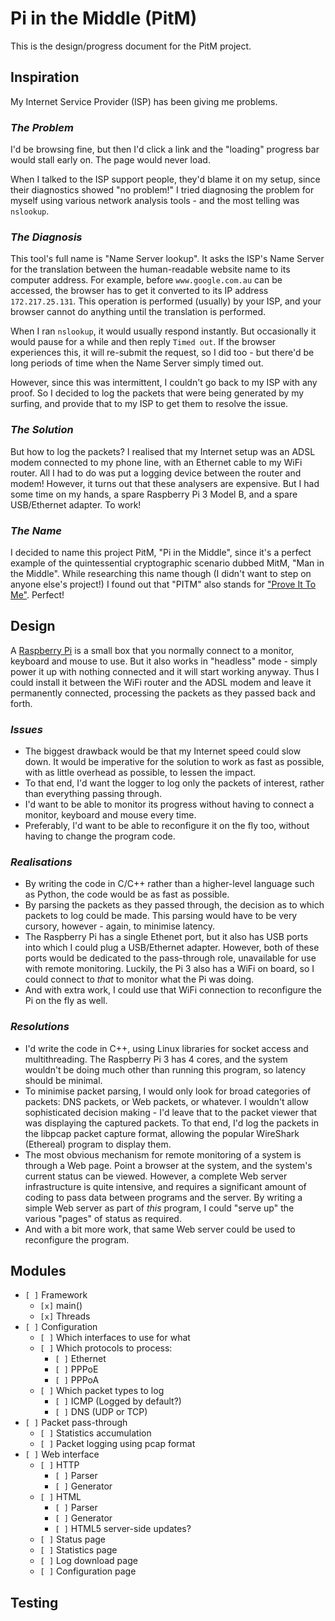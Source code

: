 # Pi in the Middle (PitM)
This is the design/progress document for the PitM project.

## Inspiration
My Internet Service Provider (ISP) has been giving me problems.

### _The Problem_
I'd be browsing fine, but then I'd click a link and the "loading" progress bar would stall early on. The page would never load.

When I talked to the ISP support people, they'd blame it on my setup, since their diagnostics showed "no problem!"
I tried diagnosing the problem for myself using various network analysis tools - and the most telling was `nslookup`.

### _The Diagnosis_
This tool's full name is "Name Server lookup".
It asks the ISP's Name Server for the translation between the human-readable website name to its computer address.
For example, before `www.google.com.au` can be accessed, the browser has to get it converted to its IP address `172.217.25.131`.
This operation is performed (usually) by your ISP, and your browser cannot do anything until the translation is performed.

When I ran `nslookup`, it would usually respond instantly. But occasionally it would pause for a while and then reply `Timed out`.
If the browser experiences this, it will re-submit the request, so I did too - but there'd be long periods of time when the Name Server simply timed out.

However, since this was intermittent, I couldn't go back to my ISP with any proof.
So I decided to log the packets that were being generated by my surfing, and provide that to my ISP to get them to resolve the issue.

### _The Solution_
But how to log the packets?
I realised that my Internet setup was an ADSL modem connected to my phone line, with an Ethernet cable to my WiFi router.
All I had to do was put a logging device between the router and modem! However, it turns out that these analysers are expensive.
But I had some time on my hands, a spare Raspberry Pi 3 Model B, and a spare USB/Ethernet adapter. To work!

### _The Name_
I decided to name this project PitM, "Pi in the Middle", since it's a perfect example of the quintessential cryptographic scenario dubbed MitM, "Man in the Middle".
While researching this name though (I didn't want to step on anyone else's project!) I found out that "PITM" also stands for
["Prove It To Me"](https://acronyms.thefreedictionary.com/PITM). Perfect!

## Design
A [Raspberry Pi](https://www.raspberrypi.org) is a small box that you normally connect to a monitor, keyboard and mouse to use.
But it also works in "headless" mode - simply power it up with nothing connected and it will start working anyway.
Thus I could install it between the WiFi router and the ADSL modem and leave it permanently connected, processing the packets as they passed back and forth.

### _Issues_
- The biggest drawback would be that my Internet speed could slow down.
It would be imperative for the solution to work as fast as possible, with as little overhead as possible, to lessen the impact.
- To that end, I'd want the logger to log only the packets of interest, rather than everything passing through.
- I'd want to be able to monitor its progress without having to connect a monitor, keyboard and mouse every time.
- Preferably, I'd want to be able to reconfigure it on the fly too, without having to change the program code.

### _Realisations_
- By writing the code in C/C++ rather than a higher-level language such as Python, the code would be as fast as possible.
- By parsing the packets as they passed through, the decision as to which packets to log could be made.
This parsing would have to be very cursory, however - again, to minimise latency.
- The Raspberry Pi has a single Ethenet port, but it also has USB ports into which I could plug a USB/Ethernet adapter.
However, both of these ports would be dedicated to the pass-through role, unavailable for use with remote monitoring.
Luckily, the Pi 3 also has a WiFi on board, so I could connect to _that_ to monitor what the Pi was doing.
- And with extra work, I could use that WiFi connection to reconfigure the Pi on the fly as well.

### _Resolutions_
- I'd write the code in C++, using Linux libraries for socket access and multithreading.
The Raspberry Pi 3 has 4 cores, and the system wouldn't be doing much other than running this program, so latency should be minimal.
- To minimise packet parsing, I would only look for broad categories of packets: DNS packets, or Web packets, or whatever.
I wouldn't allow sophisticated decision making - I'd leave that to the packet viewer that was displaying the captured packets.
To that end, I'd log the packets in the libpcap packet capture format, allowing the popular WireShark (Ethereal) program to display them.
- The most obvious mechanism for remote monitoring of a system is through a Web page.
Point a browser at the system, and the system's current status can be viewed.
However, a complete Web server infrastructure is quite intensive, and requires a significant amount of coding to pass data between programs and the server.
By writing a simple Web server as part of _this_ program, I could "serve up" the various "pages" of status as required.
- And with a bit more work, that same Web server could be used to reconfigure the program.

## Modules
- `[ ]` Framework
   - `[x]` main()
   - `[x]` Threads
- `[ ]` Configuration
   - `[ ]` Which interfaces to use for what
   - `[ ]` Which protocols to process:
      - `[ ]` Ethernet
      - `[ ]` PPPoE
      - `[ ]` PPPoA
   - `[ ]` Which packet types to log
      - `[ ]` ICMP (Logged by default?)
      - `[ ]` DNS (UDP or TCP)
- `[ ]` Packet pass-through
   - `[ ]` Statistics accumulation
   - `[ ]` Packet logging using pcap format
- `[ ]` Web interface
   - `[ ]` HTTP
      - `[ ]` Parser
      - `[ ]` Generator
   - `[ ]` HTML
      - `[ ]` Parser
      - `[ ]` Generator
      - `[ ]` HTML5 server-side updates?
   - `[ ]` Status page
   - `[ ]` Statistics page
   - `[ ]` Log download page
   - `[ ]` Configuration page

## Testing
